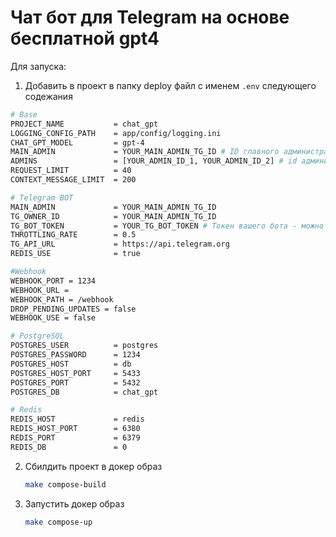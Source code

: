 # Чат бот для Telegram на основе бесплатной gpt4

Для запуска:
1) Добавить в проект в папку deploy файл с именем ```.env``` следующего содежания
```bash
# Base
PROJECT_NAME           = chat_gpt
LOGGING_CONFIG_PATH    = app/config/logging.ini
CHAT_GPT_MODEL         = gpt-4
MAIN_ADMIN             = YOUR_MAIN_ADMIN_TG_ID # ID главного администратора (численное значение типа 123456789, можно получить, например, с помощью бота https://t.me/getmyid_bot)
ADMINS                 = [YOUR_ADMIN_ID_1, YOUR_ADMIN_ID_2] # id администраторов
REQUEST_LIMIT          = 40
CONTEXT_MESSAGE_LIMIT  = 200

# Telegram BOT
MAIN_ADMIN             = YOUR_MAIN_ADMIN_TG_ID
TG_OWNER_ID            = YOUR_MAIN_ADMIN_TG_ID
TG_BOT_TOKEN           = YOUR_TG_BOT_TOKEN # Токен вашего бота - можно получить в https://t.me/BotFather при создании бота
THROTTLING_RATE        = 0.5
TG_API_URL             = https://api.telegram.org
REDIS_USE              = true

#Webhook
WEBHOOK_PORT = 1234
WEBHOOK_URL = 
WEBHOOK_PATH = /webhook
DROP_PENDING_UPDATES = false
WEBHOOK_USE = false

# PostgreSQL
POSTGRES_USER          = postgres
POSTGRES_PASSWORD      = 1234
POSTGRES_HOST          = db
POSTGRES_HOST_PORT     = 5433
POSTGRES_PORT          = 5432
POSTGRES_DB            = chat_gpt

# Redis
REDIS_HOST             = redis
REDIS_HOST_PORT        = 6380
REDIS_PORT             = 6379
REDIS_DB               = 0
```
2) Сбилдить проект в докер образ
   ```bash
   make compose-build
   ```
4) Запустить докер образ
   ```bash
   make compose-up
   ```
